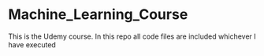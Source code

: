 # Machine_Learning_Course
This is the Udemy course. In this repo all code files are included whichever I have executed 
